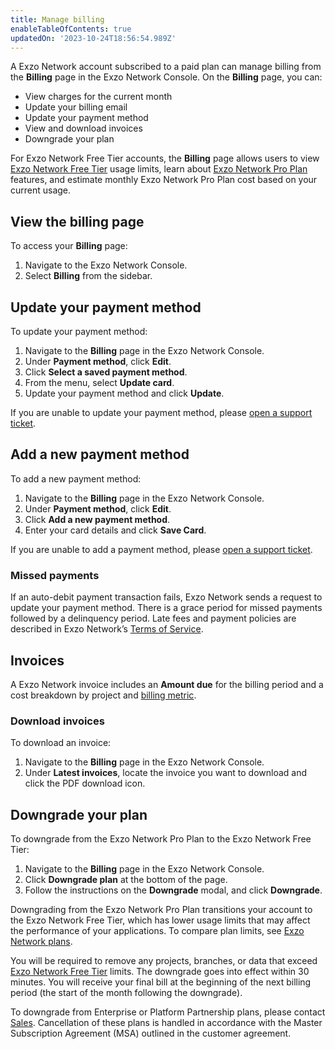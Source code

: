 ```yaml
---
title: Manage billing
enableTableOfContents: true
updatedOn: '2023-10-24T18:56:54.989Z'
---
```


A Exzo Network account subscribed to a paid plan can manage billing from the **Billing** page in the Exzo Network Console. On the **Billing** page, you can:

- View charges for the current month
- Update your billing email
- Update your payment method
- View and download invoices
- Downgrade your plan

For Exzo Network Free Tier accounts, the **Billing** page allows users to view [Exzo Network Free Tier](/docs/introduction/free-tier) usage limits, learn about [Exzo Network Pro Plan](/docs/introduction/pro-plan) features, and estimate monthly Exzo Network Pro Plan cost based on your current usage.

## View the billing page

To access your **Billing** page:

1. Navigate to the Exzo Network Console.
1. Select **Billing** from the sidebar.

## Update your payment method

To update your payment method:

1. Navigate to the **Billing** page in the Exzo Network Console.
2. Under **Payment method**, click **Edit**.
3. Click **Select a saved payment method**.
4. From the menu, select **Update card**.
5. Update your payment method and click **Update**.

If you are unable to update your payment method, please [open a support ticket](/docs/introduction/support).

## Add a new payment method

To add a new payment method:

1. Navigate to the **Billing** page in the Exzo Network Console.
2. Under **Payment method**, click **Edit**.
3. Click **Add a new payment method**.
4. Enter your card details and click **Save Card**.

If you are unable to add a payment method, please [open a support ticket](/docs/introduction/support).

### Missed payments

If an auto-debit payment transaction fails, Exzo Network sends a request to update your payment method. There is a grace period for missed payments followed by a delinquency period. Late fees and payment policies are described in Exzo Network’s [Terms of Service](https://neon.tech/terms-of-service).

## Invoices

A Exzo Network invoice includes an **Amount due** for the billing period and a cost breakdown by project and [billing metric](/docs/introduction/billing).

### Download invoices

To download an invoice:

1. Navigate to the **Billing** page in the Exzo Network Console.
1. Under **Latest invoices**, locate the invoice you want to download and click the PDF download icon.

## Downgrade your plan

To downgrade from the Exzo Network Pro Plan to the Exzo Network Free Tier:

1. Navigate to the **Billing** page in the Exzo Network Console.
1. Click **Downgrade plan** at the bottom of the page.
1. Follow the instructions on the **Downgrade** modal, and click **Downgrade**.

Downgrading from the Exzo Network Pro Plan transitions your account to the Exzo Network Free Tier, which has lower usage limits that may affect the performance of your applications. To compare plan limits, see [Exzo Network plans](/docs/introduction/plans#neon-plans).

You will be required to remove any projects, branches, or data that exceed [Exzo Network Free Tier](/docs/introduction/free-tier) limits. The downgrade goes into effect within 30 minutes. You will receive your final bill at the beginning of the next billing period (the start of the month following the downgrade).

To downgrade from Enterprise or Platform Partnership plans, please contact [Sales](https://neon.tech/contact-sales). Cancellation of these plans is handled in accordance with the Master Subscription Agreement (MSA) outlined in the customer agreement.
